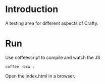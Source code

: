 Introduction
============

A testing area for different aspects of Crafty.

Run
===

Use coffeescript to compile and watch the JS

    coffee -bcw .

Open the index.html in a browser.

